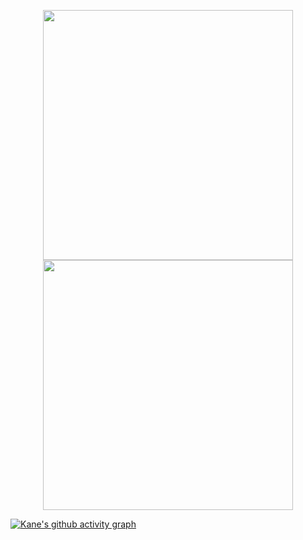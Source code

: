 <p align = "center">
  <img src = "https://github-readme-stats.vercel.app/api?username=Kanealex&show_icons=true&theme=material-palenight" width = 400>
  <img src = "https://github-readme-streak-stats.herokuapp.com?user=Kanealex&theme=material-palenight" width = 400>
</p>


  [![Kane's github activity graph](https://activity-graph.herokuapp.com/graph?username=Kanealex&theme=material-palenight)](https://github.com/ashutosh00710/github-readme-activity-graph)
  
